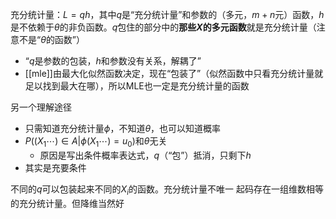充分统计量：$L = qh$，其中$q$是“充分统计量”和参数的（多元，$m+n$元）函数，$h$是不依赖于$\theta$的非负函数。$q$包住的部分中的**那些$X$的多元函数**就是充分统计量（注意不是“$\theta$的函数”）
- “$q$是参数的包装，$h$和参数没有关系，解耦了”
- [[mle]]由最大化似然函数决定，现在“包装了”（似然函数中只看充分统计量就足以找到最大在哪），所以MLE也一定是充分统计量的函数

另一个理解途径
- 只需知道充分统计量$\phi$，不知道$\theta$，也可以知道概率
- $P((X_1\cdots)\in A|\phi (X_1\cdots)=u_0)$和$\theta$无关
  - 原因是写出条件概率表达式，$q$（“包”）抵消，只剩下$h$
- 其实是充要条件

不同的$q$可以包装起来不同的$X_i$的函数。充分统计量不唯一
起码存在一组维数相等的充分统计量。但降维当然好